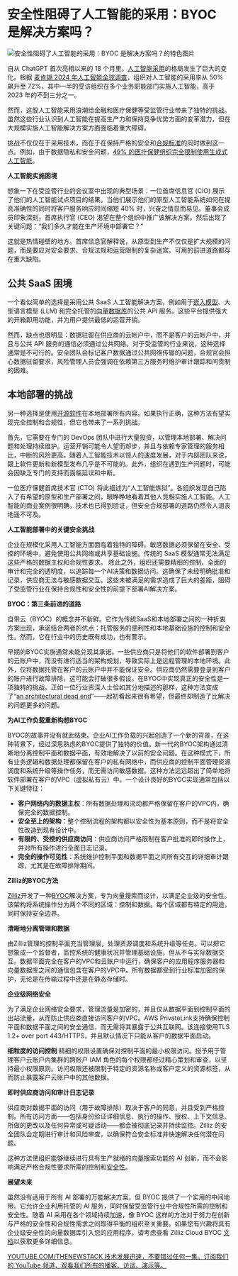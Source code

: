 # 安全性阻碍了人工智能的采用：BYOC 是解决方案吗？

![安全性阻碍了人工智能的采用：BYOC 是解决方案吗？的特色图片](https://cdn.thenewstack.io/media/2025/02/defe521b-cloud-1024x576.jpg)

自从 ChatGPT 首次亮相以来的 18 个月里，[人工智能采用](https://thenewstack.io/ai/)的格局发生了巨大的变化。根据 [麦肯锡 2024 年人工智能全球调查](https://www.mckinsey.com/capabilities/quantumblack/our-insights/the-state-of-ai?t)，组织对人工智能的采用率从 50% 飙升至 72%，其中一半的受访组织在多个业务职能部门实施人工智能，高于 2023 年的不到三分之一。

然而，这股人工智能采用浪潮给金融和医疗保健等受监管行业带来了独特的挑战。虽然这些行业认识到人工智能在提高生产力和保持竞争优势方面的变革潜力，但在大规模实施人工智能解决方案方面面临着重大障碍。

挑战不仅仅在于采用技术，而在于在保持严格的安全和[合规标准](https://thenewstack.io/compliance/)的同时做到这一点。例如，由于数据隐私和安全问题，[49% 的医疗保健组织完全限制使用生成式人工智能](https://www.liminal.ai/case-studies-foundational-papers/generative-ai-adoption-report)。

**人工智能实施困境**

想象一下在受监管行业的会议室中出现的典型场景：一位首席信息官 (CIO) 展示了他们的人工智能试点项目的结果。当他们展示他们的原型人工智能系统如何在提高准确性的同时将客户服务响应时间缩短 40% 时，兴奋之情显而易见。董事会成员印象深刻，首席执行官 (CEO) 渴望在整个组织中推广该解决方案。然后出现了关键问题：“我们多久才能在生产环境中部署它？”

这就是热情碰壁的地方。首席信息官解释说，从原型到生产不仅仅是扩大规模的问题，而是要应对安全要求、合规法规和运营限制的复杂迷宫。可用的前进道路都存在重大缺陷。

## 公共 SaaS 困境

一个看似简单的选择是采用公共 SaaS 人工智能解决方案，例如用于[嵌入模型](https://zilliz.com/ai-models?utm_source=vendor&utm_medium=referral&utm_campaign=2025-02-11_blog_byoc-security_tns)、大型语言模型 (LLM) 和完全托管的[向量数据库](https://zilliz.com/learn/what-is-vector-database?utm_source=vendor&utm_medium=referral&utm_campaign=2025-02-11_blog_byoc-security_tns)的公共 API 服务。这些平台提供强大的开箱即用功能，并为用户提供最低的运营开销。

然而，缺点也很明显：数据驻留在供应商的云帐户中，而不是客户的云帐户中，并且与公共 API 服务的通信必须通过公共网络。对于受监管的行业来说，这种选择通常是不可行的。安全团队会标记客户数据通过公共网络传输的问题，合规官会担心数据驻留要求，风险管理人员会强调在依赖第三方服务时维护审计跟踪和问责制的困难。

## 本地部署的挑战

另一种选择是使用[开源软件](https://thenewstack.io/is-community-backed-open-source-software-worth-the-risk/)在本地部署所有内容。如果执行正确，这种方法有望实现完全控制和合规性，但它也带来了一系列挑战。

首先，它需要在专门的 DevOps 团队中进行大量投资，以管理本地部署、解决问题和处理持续维护。运营开销可能令人望而却步，并且与依赖专家管理的服务相比，中断的风险更高。随着人工智能技术以惊人的速度发展，对于内部团队来说，跟上软件更新和新模型发布几乎是不可能的。此外，组织在遇到生产问题时，可能会因缺乏专门的支持而面临延误和中断。

一位医疗保健首席技术官 (CTO) 将此描述为“人工智能炼狱”。各组织发现自己陷入了有希望的原型和生产部署之间，眼睁睁地看着其他人竞相实施人工智能。人工智能的商业案例很明确，技术也已得到验证，但安全合规部署的道路仍然令人沮丧地遥不可及。

**人工智能部署中的关键安全挑战**

企业在规模化采用人工智能方面面临着独特的障碍。敏感数据必须保留在安全、受控的环境中，避免使用公共网络或共享基础设施。传统的 SaaS 模型通常无法满足这些严格的数据主权和合规性要求。
除此之外，组织还需要精细的控制、全面的审计和完全的透明度，以追踪每一个AI决策和数据访问。这确保了未经明确批准和记录，供应商无法与敏感数据交互。这些未被满足的需求造成了巨大的差距，阻碍了受监管行业在保持合规性和安全性的前提下部署AI解决方案。

**BYOC：第三条前进的道路**

自带云（BYOC）的概念并不新鲜。它作为传统SaaS和本地部署之间的一种折衷方案出现，承诺结合两者的优点：托管服务的便利性和本地基础设施的控制和安全性。然而，它在行业中的历史既有成功，也有警示。

早期的BYOC实施通常未能兑现其承诺。一些供应商只是将他们的软件部署到客户的云账户中，而没有进行适当的架构规划，导致实际上是远程管理的本地环境。此外，仅将数据托管在客户的云账户中并不能保证安全。供应商仍然需要登录到客户的账户进行故障排除，这可能会打破很多假设。在BYOC中实现真正的安全性是一项独特的挑战。正如一位行业资深人士恰如其分地描述的那样，这种方法变成了“[an architectural dead end](https://jack-vanlightly.com/blog/2023/9/25/on-the-future-of-cloud-services-and-byoc)”——起初看起来很有希望，但最终却制造了比解决的问题更多的问题。

**为AI工作负载重新构想BYOC**

BYOC的故事并没有就此结束。企业AI工作负载的兴起创造了一个新的背景，在这种背景下，经过深思熟虑的BYOC提供了独特的价值。新一代的BYOC架构通过清晰地分离控制平面和数据平面，有效地解决了以前的安全问题。在这种模式下，所有业务逻辑和数据处理都保留在客户的私有网络中，而供应商的控制平面管理资源调度和系统升级等操作任务，而无需访问敏感数据。这种方法远远超出了简单地将软件部署在客户的VPC（虚拟私有云）中。一个设计良好的BYOC实现通常包括以下关键特征：

*   **客户网络内的数据主权**：所有数据处理和流动都严格保留在客户的VPC内，确保完全的数据控制。
*   **安全至上的架构**：整个控制流程的架构都以安全性为基本原则，而不是将安全性改造到现有设计中。
*   **有限的、受控的供应商访问**：供应商访问严格限制在客户批准的即时操作上，并对所有操作进行全面日志记录。
*   **完全的操作可见性**：系统维护控制平面和数据平面之间所有交互的详细审计跟踪，尤其是在故障排除期间。

**Zilliz的BYOC方法**

[Zilliz](https://zilliz.com/?utm_source=vendor&utm_medium=referral&utm_campaign=2025-02-11_blog_byoc-security_tns)开发了一种[BYOC](https://zilliz.com/bring-your-own-cloud?utm_source=vendor&utm_medium=referral&utm_campaign=2025-02-11_blog_byoc-security_tns)解决方案，专为向量搜索而设计，以满足企业级的安全性。该架构将系统操作分为两个不同的区域：控制和数据。每个区域都有特定的用途，同时保持安全边界。

**清晰地分离管理和数据**

由Zilliz管理的控制平面充当管理层，处理资源调度和系统升级等任务。可以把它想象成一个监督者，监控系统的健康状况并管理基础设施，但从不与实际数据交互。数据平面完全在客户的VPC和云账户中运行，确保客户的应用程序服务器和向量数据库之间的通信包含在客户的VPC中。所有数据都受到行业标准加密的保护，无论是在传输过程中还是在静态存储时。

**企业级网络安全**

为了满足企业网络安全要求，管理流量是加密的，并且仅从数据平面到控制平面的出站流量，从而防止供应商直接访问客户的VPC。AWS PrivateLink支持确保控制平面和数据平面之间的安全通信，而无需将其暴露于公共互联网。该连接使用TLS 1.2+ over port 443/HTTPS，并且默认情况下只能从客户的数据平面启动。

**细粒度的访问控制**
精细的权限设置确保对控制平面的最小权限访问。授予用于管理客户云账户内集群的跨账户 IAM 角色的每个权限都经过精心策划和审查，以坚持最小权限原则。访问权限还被限制于特定的资源名称或客户定义的资源标签，从而防止暴露客户云账户中的其他数据。

**即时供应商访问和审计日志记录**

供应商对数据平面的访问（用于故障排除）取决于客户的同意，并且受到严格控制。所有访问方面——包括身份验证详细信息、执行的操作、授权、上下文信息、所做的更改以及任何异常或可疑活动——都会被彻底记录并持续监控。Zilliz 的安全团队会定期进行审计和风险审查，以确保符合安全标准并快速解决任何潜在问题。

这种方法使组织能够继续进行具有生产就绪的向量搜索功能的 AI 创新，而不会影响满足严格合规性要求所需的控制和[安全性](https://thenewstack.io/master-difficult-user-authentication-requirements-with-oauth/)。

**展望未来**

虽然没有适用于所有 AI 部署的万能解决方案，但 BYOC 提供了一个实用的中间地带。它允许企业利用托管的 AI 服务，同时保留受监管行业中合规性所需的控制和安全性。随着 AI 采用在各个领域持续加速，像 BYOC 这样的方法对于努力在创新与严格的安全性和合规性需求之间取得平衡的组织至关重要。如果您有兴趣将具有企业级安全性的向量数据库引入您的应用程序，请考虑查看 Zilliz Cloud BYOC [文档](https://docs.zilliz.com/docs/byoc/byoc-intro#how-it-works?utm_source=vendor&utm_medium=referral&utm_campaign=2025-02-11_blog_byoc-security_tns)以获取更多详细信息。

[
YOUTUBE.COM/THENEWSTACK
技术发展迅速，不要错过任何一集。订阅我们的 YouTube
频道，观看我们所有的播客、访谈、演示等。
](https://youtube.com/thenewstack?sub_confirmation=1)